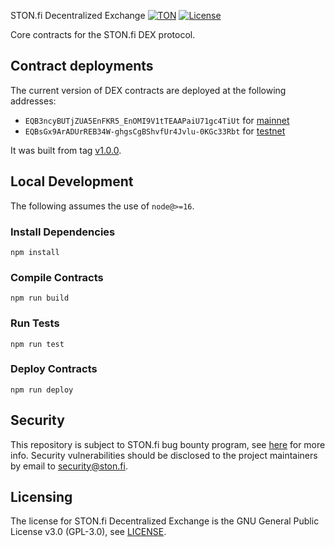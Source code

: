 STON.fi Decentralized Exchange
[![TON](https://img.shields.io/badge/based%20on-TON-blue)](https://ton.org/)
[![License](https://img.shields.io/badge/license-GPL--3.0-brightgreen)](https://opensource.org/licenses/GPL-3.0)

Core contracts for the STON.fi DEX protocol.

## Contract deployments
The current version of DEX contracts are deployed at the following addresses:
- `EQB3ncyBUTjZUA5EnFKR5_EnOMI9V1tTEAAPaiU71gc4TiUt` for [mainnet](https://tonscan.org/address/EQB3ncyBUTjZUA5EnFKR5_EnOMI9V1tTEAAPaiU71gc4TiUt)
- `EQBsGx9ArADUrREB34W-ghgsCgBShvfUr4Jvlu-0KGc33Rbt` for [testnet](https://testnet.tonscan.org/address/EQBsGx9ArADUrREB34W-ghgsCgBShvfUr4Jvlu-0KGc33Rbt) 

It was built from tag [v1.0.0](https://github.com/ston-fi/dex-core/releases/tag/v1.0.0).

## Local Development
The following assumes the use of `node@>=16`.

### Install Dependencies
`npm install`

### Compile Contracts
`npm run build`

### Run Tests
`npm run test`

### Deploy Contracts
`npm run deploy`

## Security
This repository is subject to STON.fi bug bounty program, see [here](https://github.com/ston-fi/bug-bounty) for more info.
Security vulnerabilities should be disclosed to the project maintainers by email to security@ston.fi.

## Licensing
The license for STON.fi Decentralized Exchange is the GNU General Public License v3.0 (GPL-3.0), see [LICENSE](LICENSE).
